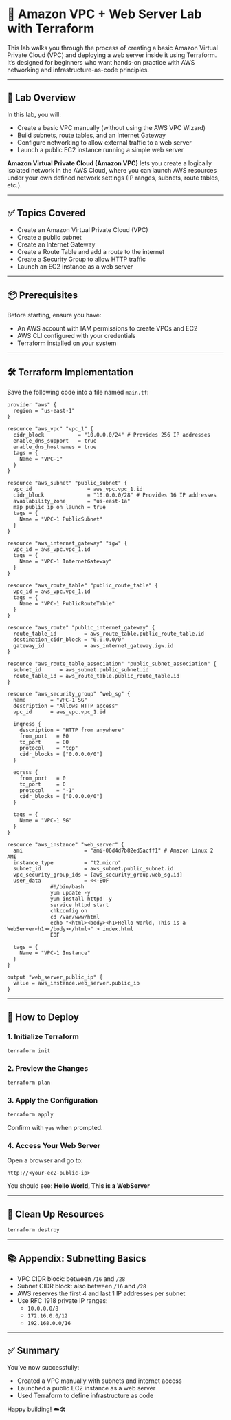 # 🚀 Amazon VPC + Web Server Lab with Terraform

This lab walks you through the process of creating a basic Amazon Virtual Private Cloud (VPC) and deploying a web server inside it using Terraform. It’s designed for beginners who want hands-on practice with AWS networking and infrastructure-as-code principles.

---

## 📘 Lab Overview

In this lab, you will:

- Create a basic VPC manually (without using the AWS VPC Wizard)
- Build subnets, route tables, and an Internet Gateway
- Configure networking to allow external traffic to a web server
- Launch a public EC2 instance running a simple web server

**Amazon Virtual Private Cloud (Amazon VPC)** lets you create a logically isolated network in the AWS Cloud, where you can launch AWS resources under your own defined network settings (IP ranges, subnets, route tables, etc.).

---

## ✅ Topics Covered

- Create an Amazon Virtual Private Cloud (VPC)
- Create a public subnet
- Create an Internet Gateway
- Create a Route Table and add a route to the internet
- Create a Security Group to allow HTTP traffic
- Launch an EC2 instance as a web server

---

## 📦 Prerequisites

Before starting, ensure you have:

- An AWS account with IAM permissions to create VPCs and EC2
- AWS CLI configured with your credentials
- Terraform installed on your system

---

## 🛠 Terraform Implementation

Save the following code into a file named `main.tf`:

```hcl
provider "aws" {
  region = "us-east-1"
}

resource "aws_vpc" "vpc_1" {
  cidr_block           = "10.0.0.0/24" # Provides 256 IP addresses
  enable_dns_support   = true
  enable_dns_hostnames = true
  tags = {
    Name = "VPC-1"
  }
}

resource "aws_subnet" "public_subnet" {
  vpc_id                  = aws_vpc.vpc_1.id
  cidr_block              = "10.0.0.0/28" # Provides 16 IP addresses
  availability_zone       = "us-east-1a"
  map_public_ip_on_launch = true
  tags = {
    Name = "VPC-1 PublicSubnet"
  }
}

resource "aws_internet_gateway" "igw" {
  vpc_id = aws_vpc.vpc_1.id
  tags = {
    Name = "VPC-1 InternetGateway"
  }
}

resource "aws_route_table" "public_route_table" {
  vpc_id = aws_vpc.vpc_1.id
  tags = {
    Name = "VPC-1 PublicRouteTable"
  }
}

resource "aws_route" "public_internet_gateway" {
  route_table_id         = aws_route_table.public_route_table.id
  destination_cidr_block = "0.0.0.0/0"
  gateway_id             = aws_internet_gateway.igw.id
}

resource "aws_route_table_association" "public_subnet_association" {
  subnet_id      = aws_subnet.public_subnet.id
  route_table_id = aws_route_table.public_route_table.id
}

resource "aws_security_group" "web_sg" {
  name        = "VPC-1 SG"
  description = "Allows HTTP access"
  vpc_id      = aws_vpc.vpc_1.id

  ingress {
    description = "HTTP from anywhere"
    from_port   = 80
    to_port     = 80
    protocol    = "tcp"
    cidr_blocks = ["0.0.0.0/0"]
  }

  egress {
    from_port   = 0
    to_port     = 0
    protocol    = "-1"
    cidr_blocks = ["0.0.0.0/0"]
  }

  tags = {
    Name = "VPC-1 SG"
  }
}

resource "aws_instance" "web_server" {
  ami                    = "ami-06d4d7b82ed5acff1" # Amazon Linux 2 AMI
  instance_type          = "t2.micro"
  subnet_id              = aws_subnet.public_subnet.id
  vpc_security_group_ids = [aws_security_group.web_sg.id]
  user_data              = <<-EOF
              #!/bin/bash
              yum update -y
              yum install httpd -y
              service httpd start
              chkconfig on
              cd /var/www/html
              echo "<html><body><h1>Hello World, This is a WebServer<h1></body></html>" > index.html
              EOF

  tags = {
    Name = "VPC-1 Instance"
  }
}

output "web_server_public_ip" {
  value = aws_instance.web_server.public_ip
}
```

---

## 🚀 How to Deploy

### 1. Initialize Terraform

```bash
terraform init
```

### 2. Preview the Changes

```bash
terraform plan
```

### 3. Apply the Configuration

```bash
terraform apply
```

Confirm with `yes` when prompted.

### 4. Access Your Web Server

Open a browser and go to:

```
http://<your-ec2-public-ip>
```

You should see: **Hello World, This is a WebServer**

---

## 🧹 Clean Up Resources

```bash
terraform destroy
```

---

## 📚 Appendix: Subnetting Basics

- VPC CIDR block: between `/16` and `/28`
- Subnet CIDR block: also between `/16` and `/28`
- AWS reserves the first 4 and last 1 IP addresses per subnet
- Use RFC 1918 private IP ranges:
  - `10.0.0.0/8`
  - `172.16.0.0/12`
  - `192.168.0.0/16`

---

## ✅ Summary

You’ve now successfully:

- Created a VPC manually with subnets and internet access
- Launched a public EC2 instance as a web server
- Used Terraform to define infrastructure as code

Happy building! ☁️🛠